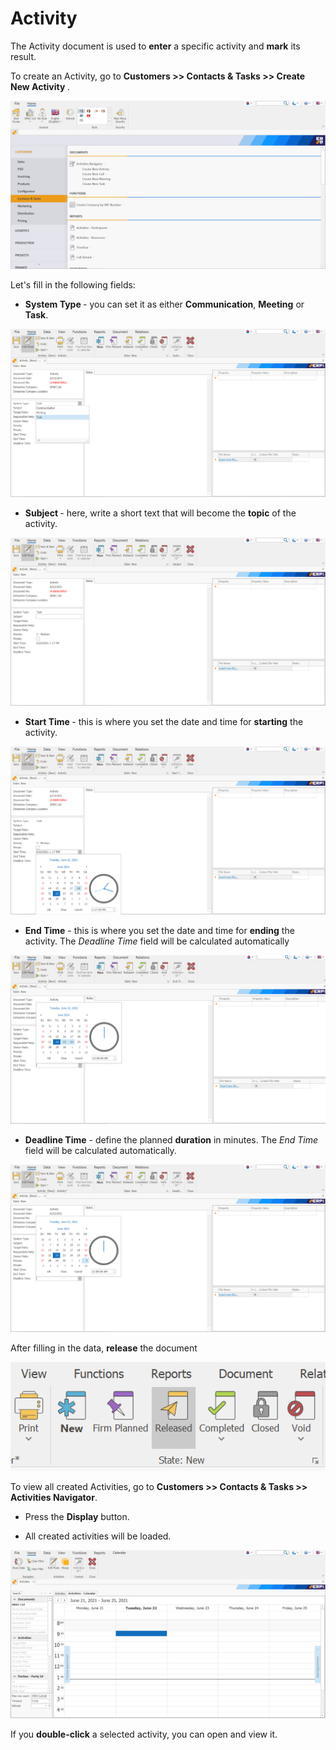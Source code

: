# Activity
The Activity document is used to **enter** a specific activity and **mark** its result.

To create an Activity, go to <b>Customers  >>  Contacts & Tasks  >> Create New Activity </b>.
 

![Activity](pictures/createnewactivity.png)

Let's fill in the following fields:

-	<b>System Type </b> - you can set it as either **Communication**, **Meeting** or **Task**.
 
![Activity](pictures/Systemtype.png)

-	<b>Subject </b> - here, write a short text that will become the **topic** of the activity.
 
![Activity](pictures/Subject.png)

-	<b>Start Time </b> - this is where you set the date and time for **starting** the activity.
 
![Activity](pictures/starttime.png)

-	<b>End Time</b> - this is where you set the date and time for **ending** the activity. The *Deadline Time* field will be calculated automatically
 
![Activity](pictures/endtime.png)

-	<b>Deadline Time</b> - define the planned **duration** in minutes. The *End Time* field will be calculated automatically.
 
![Activity](pictures/deadlinetime.png)

After filling in the data, **release** the document
 
![Activity](pictures/releasethedocument.png)

To view all created Activities, go to <b>Customers  >>  Contacts & Tasks  >>  Activities Navigator</b>.

- Press the **Display** button.

- All created activities will be loaded.
 
![Activity](pictures/activitynavigator.png)

If you **double-click** a selected activity, you can open and view it.











